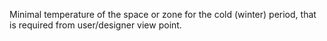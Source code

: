 Minimal temperature of the space or zone for the cold (winter) period, that is required from user/designer view point.